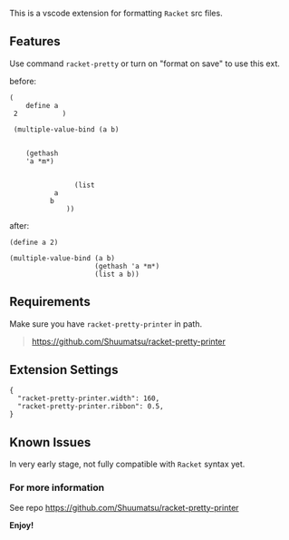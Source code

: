This is a vscode extension for formatting `Racket` src files.

## Features

Use command `racket-pretty` or turn on "format on save" to use this ext.

before:
```
(
    define a            
 2           )

 (multiple-value-bind (a b)

    
    (gethash 
    'a *m*)
  

                (list        
           a        
          b
              ))
```

after:
```
(define a 2)

(multiple-value-bind (a b)
                     (gethash 'a *m*)
                     (list a b))
```

## Requirements

Make sure you have `racket-pretty-printer` in path.

> https://github.com/Shuumatsu/racket-pretty-printer


## Extension Settings

```
{
  "racket-pretty-printer.width": 160,
  "racket-pretty-printer.ribbon": 0.5,
}
```

## Known Issues

In very early stage, not fully compatible with `Racket` syntax yet. 

### For more information

See repo https://github.com/Shuumatsu/racket-pretty-printer

**Enjoy!**
